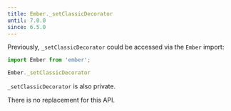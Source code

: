 ```yaml
---
title: Ember._setClassicDecorator
until: 7.0.0
since: 6.5.0
---
```



Previously, `_setClassicDecorator` could be accessed via the `Ember` import:
```js
import Ember from 'ember';

Ember._setClassicDecorator
```
`_setClassicDecorator` is also private.

There is no replacement for this API.
